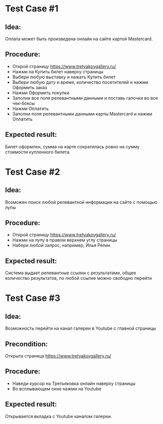 # Test Case #1
## Idea:
Оплата может быть произведена онлайн на сайте картой Mastercard.
## Procedure:
* Открой страницу https://www.tretyakovgallery.ru/
* Нажми на Купить билет наверху страницы
* Выбери любую выставку и нажать Купить билет
* Выбери любую дату и время, количество посетителей и нажми Оформить заказ
* Нажми Оформить покупки
* Заполни все поля релевантными данными и поставь галочки во все чек-боксы 
* Нажми Оплатить
* Заполни поля релевантными данными карты Mastercard и нажми Оплатить
## Expected result:
Билет оформлен, сумма на карте сократилась ровно на сумму стоимости купленного билета.

# Test Case #2
## Idea: 
Возможен поиск любой релевантной информации на сайте с помощью лупы
## Procedure:
* Открой страницу https://www.tretyakovgallery.ru/
* Нажми на лупу в правом верхнем углу страницы
* Набери любой запрос, например, Илья Репин
## Expected result:
Система выдает релевантные ссылки с результатами, общее количество результатов, по любой ссылке можно свободно перейти

# Test Case #3
## Idea: 
Возможность перейти на канал галереи в Youtube с главной страницы
## Precondition:
Открыта страница https://www.tretyakovgallery.ru/
## Procedure:
* Наведи курсор на Третьяковка онлайн наверху страницы
* Во всплывающем окне нажми на Youtube
## Expected result:
Открывается вкладка с Youtube каналом галереи.

